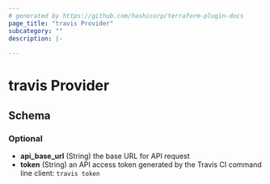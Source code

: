 ```yaml
---
# generated by https://github.com/hashicorp/terraform-plugin-docs
page_title: "travis Provider"
subcategory: ""
description: |-
  
---
```


# travis Provider





<!-- schema generated by tfplugindocs -->
## Schema

### Optional

- **api_base_url** (String) the base URL for API request
- **token** (String) an API access token generated by the Travis CI command line client: `travis token`
